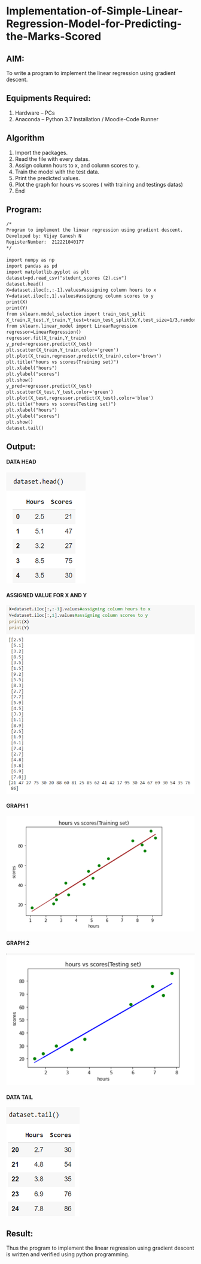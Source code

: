 # Implementation-of-Simple-Linear-Regression-Model-for-Predicting-the-Marks-Scored

## AIM:
To write a program to implement the linear regression using gradient descent.

## Equipments Required:
1. Hardware – PCs
2. Anaconda – Python 3.7 Installation / Moodle-Code Runner

## Algorithm
1. Import the packages.
2. Read the file with every datas.
3. Assign column hours to x, and column scores to y.
4. Train the model with the test data.
5. Print the predicted values.
6. Plot the graph for hours vs scores ( with training and testings datas)
7. End

## Program:
```
/*
Program to implement the linear regression using gradient descent.
Developed by: Vijay Ganesh N
RegisterNumber:  212221040177
*/

import numpy as np
import pandas as pd
import matplotlib.pyplot as plt
dataset=pd.read_csv("student_scores (2).csv")
dataset.head()
X=dataset.iloc[:,:-1].values#assigning column hours to x 
Y=dataset.iloc[:,1].values#assigning column scores to y
print(X)
print(Y)
from sklearn.model_selection import train_test_split
X_train,X_test,Y_train,Y_test=train_test_split(X,Y,test_size=1/3,random_state=0)
from sklearn.linear_model import LinearRegression
regressor=LinearRegression()
regressor.fit(X_train,Y_train)
y_pred=regressor.predict(X_test)
plt.scatter(X_train,Y_train,color='green')
plt.plot(X_train,regressor.predict(X_train),color='brown')
plt.title("hours vs scores(Training set)")
plt.xlabel("hours")
plt.ylabel("scores")
plt.show()
y_pred=regressor.predict(X_test)
plt.scatter(X_test,Y_test,color='green')
plt.plot(X_test,regressor.predict(X_test),color='blue')
plt.title("hours vs scores(Testing set)")
plt.xlabel("hours")
plt.ylabel("scores")
plt.show()
dataset.tail()

```

## Output:
#### DATA HEAD
![linear regression using gradient descent](https://github.com/vijayganeshn96/Implementation-of-Linear-Regression-Using-Gradient-Descent/blob/main/data%20head.png)
#### ASSIGNED VALUE FOR X AND Y
![linear regression using gradient descent](https://github.com/vijayganeshn96/Implementation-of-Linear-Regression-Using-Gradient-Descent/blob/main/assign.png)
#### GRAPH 1
![linear regression using gradient descent](https://github.com/vijayganeshn96/Implementation-of-Linear-Regression-Using-Gradient-Descent/blob/main/graph%201.png)
#### GRAPH 2
![linear regression using gradient descent](https://github.com/vijayganeshn96/Implementation-of-Linear-Regression-Using-Gradient-Descent/blob/main/graph%202.png)
#### DATA TAIL
![linear regression using gradient descent](https://github.com/vijayganeshn96/Implementation-of-Linear-Regression-Using-Gradient-Descent/blob/main/data%20tail.png)

## Result:
Thus the program to implement the linear regression using gradient descent is written and verified using python programming.
